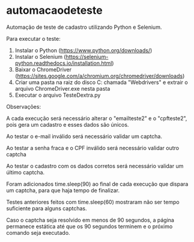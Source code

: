 # automacaodeteste
Automação de teste de cadastro utilizando Python e Selenium.

Para executar o teste:

1. Instalar o Python (https://www.python.org/downloads/)
2. Instalar o Selenium (https://selenium-python.readthedocs.io/installation.html)
3. Baixar o ChromeDriver (https://sites.google.com/a/chromium.org/chromedriver/downloads)
4. Criar uma pasta na raiz do disco C: chamada "Webdrivers" e extrair o arquivo ChromeDriver.exe nesta pasta
5. Executar o arquivo TesteDextra.py

Observações: 

A cada execução será necessário alterar o "emailteste2" e o "cpfteste2", pois gera um cadastro e esses dados são únicos.

Ao testar o e-mail inválido será necessário validar um captcha.

Ao testar a senha fraca e o CPF inválido será necessário validar outro captcha

Ao testar o cadastro com os dados corretos será necessário validar um último captcha.

Foram adicionados time.sleep(90) ao final de cada execução que dispara um captcha, para que haja tempo de finalizar.

Testes anteriores feitos com time.sleep(60) mostraram não ser tempo suficiente para alguns captchas.

Caso o captcha seja resolvido em menos de 90 segundos, a página permanece estática até que os 90 segundos terminem e o próximo comando seja executado.
